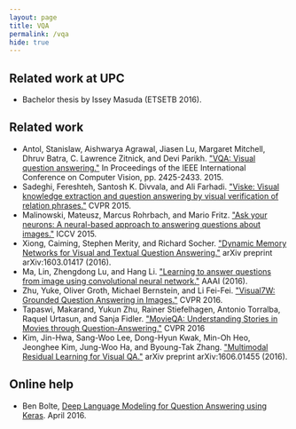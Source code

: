 ```yaml
---
layout: page
title: VQA
permalink: /vqa
hide: true
---
```


## Related work at UPC
* Bachelor thesis by Issey Masuda (ETSETB 2016).

## Related work
* Antol, Stanislaw, Aishwarya Agrawal, Jiasen Lu, Margaret Mitchell, Dhruv Batra, C. Lawrence Zitnick, and Devi Parikh. ["VQA: Visual question answering."](http://www.cv-foundation.org/openaccess/content_iccv_2015/html/Antol_VQA_Visual_Question_ICCV_2015_paper.html) In Proceedings of the IEEE International Conference on Computer Vision, pp. 2425-2433. 2015.
* Sadeghi, Fereshteh, Santosh K. Divvala, and Ali Farhadi. ["Viske: Visual knowledge extraction and question answering by visual verification of relation phrases."](http://viske.allenai.org/) CVPR 2015.
* Malinowski, Mateusz, Marcus Rohrbach, and Mario Fritz. ["Ask your neurons: A neural-based approach to answering questions about images."](http://www.cv-foundation.org/openaccess/content_iccv_2015/html/Malinowski_Ask_Your_Neurons_ICCV_2015_paper.html) ICCV 2015.
* Xiong, Caiming, Stephen Merity, and Richard Socher. ["Dynamic Memory Networks for Visual and Textual Question Answering."](http://arxiv.org/abs/1603.01417) arXiv preprint arXiv:1603.01417 (2016).
* Ma, Lin, Zhengdong Lu, and Hang Li. ["Learning to answer questions from image using convolutional neural network."](http://arxiv.org/abs/1506.00333) AAAI (2016).
* Zhu, Yuke, Oliver Groth, Michael Bernstein, and Li Fei-Fei. ["Visual7W: Grounded Question Answering in Images."](http://web.stanford.edu/~yukez/visual7w/) CVPR 2016.
* Tapaswi, Makarand, Yukun Zhu, Rainer Stiefelhagen, Antonio Torralba, Raquel Urtasun, and Sanja Fidler. ["MovieQA: Understanding Stories in Movies through Question-Answering."](http://movieqa.cs.toronto.edu/home/) CVPR 2016
* Kim, Jin-Hwa, Sang-Woo Lee, Dong-Hyun Kwak, Min-Oh Heo, Jeonghee Kim, Jung-Woo Ha, and Byoung-Tak Zhang. ["Multimodal Residual Learning for Visual QA."](http://arxiv.org/abs/1606.01455) arXiv preprint arXiv:1606.01455 (2016).

## Online help

* Ben Bolte, [Deep Language Modeling for Question Answering using Keras](http://benjaminbolte.com/blog/2016/keras-language-modeling.html#recurrent-neural-networks). April 2016.
